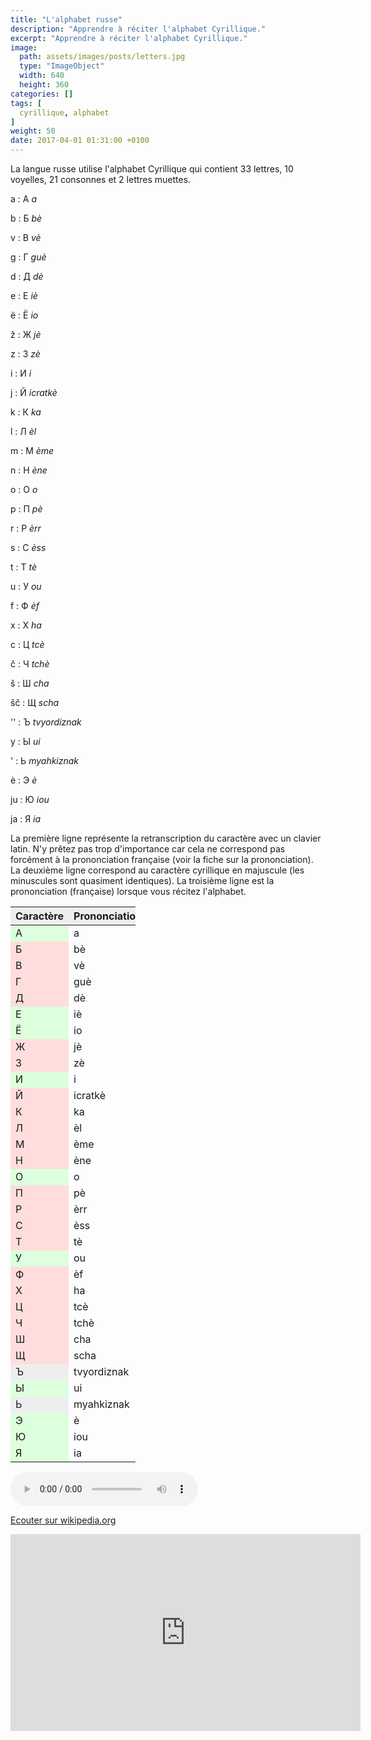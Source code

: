 ```yaml
---
title: "L'alphabet russe"
description: "Apprendre à réciter l'alphabet Cyrillique."
excerpt: "Apprendre à réciter l'alphabet Cyrillique."
image:
  path: assets/images/posts/letters.jpg
  type: "ImageObject"
  width: 640
  height: 360
categories: []
tags: [
  cyrillique, alphabet
]
weight: 50
date: 2017-04-01 01:31:00 +0100
---
```


La langue russe utilise l'alphabet Cyrillique qui contient 33 lettres, 10 voyelles, 21 consonnes et 2 lettres muettes.

a
: А
*a*

b
: Б
*b&egrave;*

v
: В
*v&egrave;*

g
: Г
*gu&egrave;*

d
: Д
*d&egrave;*

e
: Е
*i&egrave;*

ë
: Ё
*io*

ž
: Ж
*j&egrave;*

z
: З
*z&egrave;*

i
: И
*i*

j
: Й
*icratk&egrave;*

k
: К
*ka*

l
: Л
*&egrave;l*

m
: М
*&egrave;me*

n
: Н
*&egrave;ne*

o
: О
*o*

p
: П
*p&egrave;*

r
: Р
*&egrave;rr*

s
: С
*&egrave;ss*

t
: Т
*t&egrave;*

u
: У
*ou*

f
: Ф
*&egrave;f*

x
: Х
*ha*

c
: Ц
*tc&egrave;*

č
: Ч
*tch&egrave;*

š
: Ш
*cha*

šč
: Щ
*scha*

&#x27;&#x27;
: Ъ
*tvyordiznak*

y
: Ы
*ui*

&#x27;
: Ь
*myahkiznak*

è
: Э
*&egrave;*

ju
: Ю
*iou*

ja
: Я
*ia*


La première ligne représente la retranscription du caractère avec un clavier latin. N'y prêtez pas trop d'importance car cela ne correspond pas forcément à la prononciation française (voir la fiche sur la prononciation). La deuxième ligne correspond au caractère cyrillique en majuscule (les minuscules sont quasiment identiques). La troisième ligne est la prononciation (française) lorsque vous récitez l'alphabet.


<table style="width: 200px;" hidden>
<colgroup> <col style="width: 20%; background-color: #eee;" span="1" /> <col style="width: 80%;" span="1" /> </colgroup>
<thead style="background-color: #eee;">
<tr>
<th>Caractère</th>
<th>Prononciation</th>
</tr>
</thead>
<tbody>
<tr>
<td style="background: #dfd;">А</td>
<td>a</td>
</tr>
<tr>
<td style="background: #fdd;">Б</td>
<td>b&egrave;</td>
</tr>
<tr>
<td style="background: #fdd;">В</td>
<td>v&egrave;</td>
</tr>
<tr>
<td style="background: #fdd;">Г</td>
<td>gu&egrave;</td>
</tr>
<tr>
<td style="background: #fdd;">Д</td>
<td>d&egrave;</td>
</tr>
<tr>
<td style="background: #dfd;">Е</td>
<td>i&egrave;</td>
</tr>
<tr>
<td style="background: #dfd;">Ё</td>
<td>io</td>
</tr>
<tr>
<td style="background: #fdd;">Ж</td>
<td>j&egrave;</td>
</tr>
<tr>
<td style="background: #fdd;">З</td>
<td>z&egrave;</td>
</tr>
<tr>
<td style="background: #dfd;">И</td>
<td>i</td>
</tr>
<tr>
<td style="background: #fdd;">Й</td>
<td>icratk&egrave;</td>
</tr>
<tr>
<td style="background: #fdd;">К</td>
<td>ka</td>
</tr>
<tr>
<td style="background: #fdd;">Л</td>
<td>&egrave;l</td>
</tr>
<tr>
<td style="background: #fdd;">М</td>
<td>&egrave;me</td>
</tr>
<tr>
<td style="background: #fdd;">Н</td>
<td>&egrave;ne</td>
</tr>
<tr>
<td style="background: #dfd;">О</td>
<td>o</td>
</tr>
<tr>
<td style="background: #fdd;">П</td>
<td>p&egrave;</td>
</tr>
<tr>
<td style="background: #fdd;">Р</td>
<td>&egrave;rr</td>
</tr>
<tr>
<td style="background: #fdd;">С</td>
<td>&egrave;ss</td>
</tr>
<tr>
<td style="background: #fdd;">Т</td>
<td>t&egrave;</td>
</tr>
<tr>
<td style="background: #dfd;">У</td>
<td>ou</td>
</tr>
<tr>
<td style="background: #fdd;">Ф</td>
<td>&egrave;f</td>
</tr>
<tr>
<td style="background: #fdd;">Х</td>
<td>ha</td>
</tr>
<tr>
<td style="background: #fdd;">Ц</td>
<td>tc&egrave;</td>
</tr>
<tr>
<td style="background: #fdd;">Ч</td>
<td>tch&egrave;</td>
</tr>
<tr>
<td style="background: #fdd;">Ш</td>
<td>cha</td>
</tr>
<tr>
<td style="background: #fdd;">Щ</td>
<td>scha</td>
</tr>
<tr>
<td>Ъ</td>
<td>tvyordiznak</td>
</tr>
<tr>
<td style="background: #dfd;">Ы</td>
<td>ui</td>
</tr>
<tr>
<td>Ь</td>
<td>myahkiznak</td>
</tr>
<tr>
<td style="background: #dfd;">Э</td>
<td>&egrave;</td>
</tr>
<tr>
<td style="background: #dfd;">Ю</td>
<td>iou</td>
</tr>
<tr>
<td style="background: #dfd;">Я</td>
<td>ia</td>
</tr>
</tbody>
</table>


<p>
    <audio controls>
        <source type="audio/ogg" src="https://upload.wikimedia.org/wikipedia/commons/2/24/Russian_alphabet.ogg">
    </audio>
</p>

[Ecouter sur wikipedia.org](https://en.wikipedia.org/wiki/File:Russian_alphabet.ogg)


<p><iframe width="560" height="315" src="https://www.youtube.com/embed/SLfpp704KI8" frameborder="0" allowfullscreen></iframe></p>
